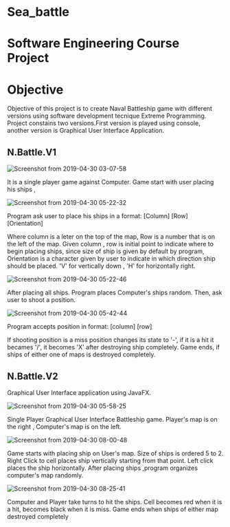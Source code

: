 # Sea_battle
# Software Engineering Course Project 

# Objective 
Objective of this project is to create Naval Battleship game with different versions using software development tecnique Extreme Programming. Project constains two versions.First version is played using console, another version is Graphical User Interface Application.


## N.Battle.V1

![Screenshot from 2019-04-30 03-07-58](https://user-images.githubusercontent.com/43667122/56936242-5a926f00-6b07-11e9-92e1-09fe55bccab0.png)
 
 It is a single player game against Computer. Game start with user placing his ships ,   
 
 
![Screenshot from 2019-04-30 05-22-32](https://user-images.githubusercontent.com/43667122/56936378-253a5100-6b08-11e9-8db8-94e0cb3cb6a1.png)

 Program ask user to place his ships in a format:   [Column] [Row] [Orientation]

Where column is a leter on the top of the map, Row is a number that is on the left of the map. Given column , row is initial    point to indicate where to begin placing ships, since size of ship is given by default by program, Orientation is a character given by user to indicate in which direction ship should be placed. 'V' for vertically down , 'H' for horizontally right.
 
 ![Screenshot from 2019-04-30 05-22-46](https://user-images.githubusercontent.com/43667122/56936617-7860d380-6b09-11e9-9994-6212b0334a3d.png)
 
After placing all ships. Program places Computer's ships random. Then, ask user to shoot a position. 

![Screenshot from 2019-04-30 05-42-44](https://user-images.githubusercontent.com/43667122/56936892-f4a7e680-6b0a-11e9-8f31-0bf983f06d7d.png)

Program accepts position in format: [column] [row] 

If shooting position is a miss position changes its state to '-', if it is a hit it becames '/', it becomes 'X' after destroying ship completely. Game ends, if ships of either one of maps is destroyed completely. 


## N.Battle.V2

Graphical User Interface application using JavaFX. 


![Screenshot from 2019-04-30 05-58-25](https://user-images.githubusercontent.com/43667122/56937451-ca0b5d00-6b0d-11e9-8006-60a420ed35fa.png)

Single Player Graphical User Interface Battleship game. Player's map is on the right , Computer's map is on the left.

![Screenshot from 2019-04-30 08-00-48](https://user-images.githubusercontent.com/43667122/56940257-4017c000-6b1e-11e9-9af9-cd87dcabe205.png)

Game starts with placing ship on User's map. Size of ships is ordered 5 to 2. Right Click to cell places ship vertically  starting from that point. Left click places the ship horizontally. After placing ships ,program organizes computer's map randomly.

![Screenshot from 2019-04-30 08-25-41](https://user-images.githubusercontent.com/43667122/56940797-a2be8b00-6b21-11e9-8234-5efda2c80b14.png)

Computer and Player take turns to hit the ships. Cell becomes red when it is a hit, becomes black when it is miss. Game ends when ships of either map destroyed completely



